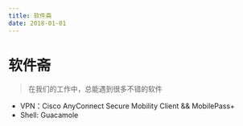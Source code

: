 ```yaml
---
title: 软件斋
date: 2018-01-01
---
```


# 软件斋
> 在我们的工作中，总能遇到很多不错的软件

- VPN：Cisco AnyConnect Secure Mobility Client && MobilePass+
- Shell: Guacamole
